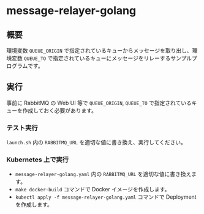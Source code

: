 # message-relayer-golang

## 概要

環境変数 `QUEUE_ORIGIN` で指定されているキューからメッセージを取り出し、環境変数 `QUEUE_TO` で指定されているキューにメッセージをリレーするサンプルプログラムです。


## 実行

事前に RabbitMQ の Web UI 等で `QUEUE_ORIGIN`, `QUEUE_TO` で指定されているキューを作成しておく必要があります。


### テスト実行

`launch.sh` 内の `RABBITMQ_URL` を適切な値に書き換え、実行してください。


### Kubernetes 上で実行

* `message-relayer-golang.yaml` 内の `RABBITMQ_URL` を適切な値に書き換えます。
* `make docker-build` コマンドで Docker イメージを作成します。
* `kubectl apply -f message-relayer-golang.yaml` コマンドで Deployment を作成します。

